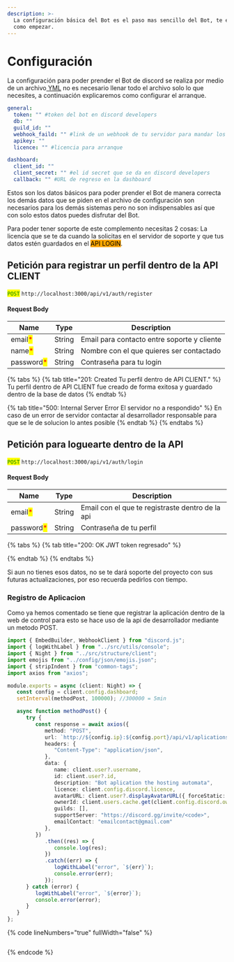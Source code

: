 ```yaml
---
description: >-
  La configuración básica del Bot es el paso mas sencillo del Bot, te explicare
  como empezar.
---
```


# Configuración

La configuración para poder prender el Bot de discord se realiza por medio de un archivo[ YML](https://docs.ansible.com/ansible/latest/reference\_appendices/YAMLSyntax.html) no es necesario llenar todo el archivo solo lo que necesites, a continuación explicaremos como configurar el arranque.

```yaml
general:
  token: "" #token del bot en discord developers
  db: ""
  guild_id: ""
  webhook_faild: "" #link de un webhook de tu servidor para mandar los errores
  apikey: ""
  licence: "" #licencia para arranque

dashboard:
  client_id: ""
  client_secret: "" #el id secret que se da en discord developers
  callback: "" #URL de regreso en la dashboard
```

Estos son los datos básicos para poder prender el Bot de manera correcta los demás datos que se piden en el archivo de configuración son necesarios para los demás sistemas pero no son indispensables así que con solo estos datos puedes disfrutar del Bot.

Para poder tener soporte de este complemento necesitas 2 cosas: La licencia que se te da cuando la solicitas en el servidor de soporte y que tus datos estén guardados en el <mark style="background-color:orange;">API LOGIN</mark>.



## Petición para registrar un perfil dentro de la API CLIENT

<mark style="color:green;">`POST`</mark> `http://localhost:3000/api/v1/auth/register`

#### Request Body

| Name                                       | Type   | Description                                 |
| ------------------------------------------ | ------ | ------------------------------------------- |
| email<mark style="color:red;">\*</mark>    | String | Email para contacto entre soporte y cliente |
| name<mark style="color:red;">\*</mark>     | String | Nombre con el que quieres ser contactado    |
| password<mark style="color:red;">\*</mark> | String | Contraseña para tu login                    |

{% tabs %}
{% tab title="201: Created Tu perfil dentro de API CLIENT." %}
Tu perfil dentro de API CLIENT fue creado de forma exitosa y guardado dentro de la base de datos
{% endtab %}

{% tab title="500: Internal Server Error El servidor no a respondido" %}
En caso de un error de servidor contactar al desarrollador responsable para que se le de solucion lo antes posible
{% endtab %}
{% endtabs %}

## Petición para loguearte dentro de la API

<mark style="color:green;">`POST`</mark> `http://localhost:3000/api/v1/auth/login`

#### Request Body

| Name                                       | Type   | Description                                      |
| ------------------------------------------ | ------ | ------------------------------------------------ |
| email<mark style="color:red;">\*</mark>    | String | Email con el que te registraste dentro de la api |
| password<mark style="color:red;">\*</mark> | String | Contraseña de tu perfil                          |

{% tabs %}
{% tab title="200: OK JWT token regresado" %}

{% endtab %}
{% endtabs %}

Si aun no tienes esos datos, no se te dará soporte del proyecto con sus futuras actualizaciones, por eso recuerda pedirlos con tiempo.

### Registro de Aplicacion

Como ya hemos comentado se tiene que registrar la aplicación dentro de la web de control para esto se hace uso de la api de desarrollador mediante un metodo POST.

```typescript
import { EmbedBuilder, WebhookClient } from "discord.js";
import { logWithLabel } from "../src/utils/console";
import { Night } from "../src/structure/client";
import emojis from "../config/json/emojis.json";
import { stripIndent } from "common-tags";
import axios from "axios";

module.exports = async (client: Night) => {
   const config = client.config.dashboard;
   setInterval(methodPost, 100000); //300000 = 5min

   async function methodPost() {
      try {
         const response = await axios({
            method: "POST",
            url: `http://${config.ip}:${config.port}/api/v1/aplications/register/${client.user?.id}`,
            headers: {
               "Content-Type": "application/json",
            },
            data: {
               name: client.user?.username,
               id: client.user?.id,
               description: "Bot aplication the hosting automata",
               licence: client.config.discord.licence,
               avatarURL: client.user?.displayAvatarURL({ forceStatic: true, extension: "png", size: 1024 }),
               ownerId: client.users.cache.get(client.config.discord.ownerId)?.id,
               guilds: [],
               supportServer: "https://discord.gg/invite/<code>",
               emailContact: "emailcontact@gmail.com"
            },
         })
            .then((res) => {
               console.log(res);
            })
            .catch((err) => {
               logWithLabel("error", `${err}`);
               console.error(err);
            });
      } catch (error) {
         logWithLabel("error", `${error}`);
         console.error(error);
      }
   }
};
```

{% code lineNumbers="true" fullWidth="false" %}
```typescript
```
{% endcode %}
